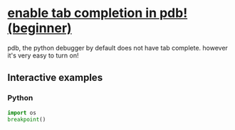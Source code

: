 # [enable tab completion in pdb! (beginner)](https://youtu.be/S-Gj0q0O9_E)

pdb, the python debugger by default does not have tab complete.  however it's very easy to turn on!

## Interactive examples

### Python

```python
import os
breakpoint()
```
